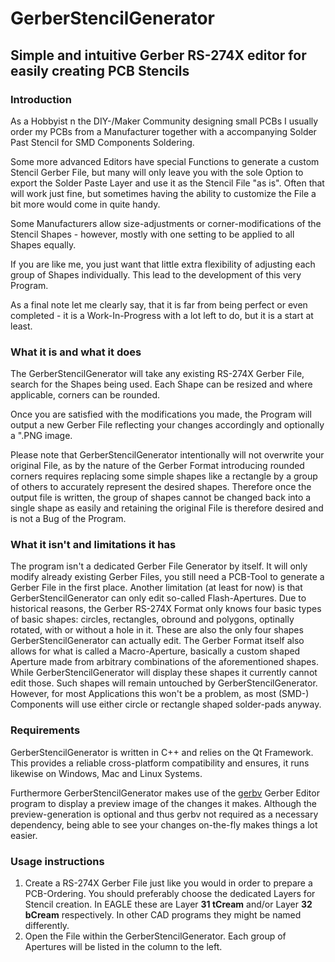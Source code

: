 # GerberStencilGenerator
Simple and intuitive Gerber RS-274X editor for easily creating PCB Stencils
---
### Introduction

As a Hobbyist n the DIY-/Maker Community designing small PCBs I usually order my PCBs from a Manufacturer together with a accompanying Solder Past Stencil for SMD Components Soldering.

Some more advanced Editors have special Functions to generate a custom Stencil Gerber File, but many will only leave you with the sole Option to export the Solder Paste Layer and use it as the Stencil File "as is". 
Often that will work just fine, but sometimes having the ability to customize the File a bit more would come in quite handy.

Some Manufacturers allow size-adjustments or corner-modifications of the Stencil Shapes - however, mostly with one setting to be applied to all Shapes equally.

If you are like me, you just want that little extra flexibility of adjusting each group of Shapes individually. This lead to the development of this very Program.

As a final note let me clearly say, that it is far from being perfect or even completed - it is a Work-In-Progress with a lot left to do, but it is a start at least. 

### What it is and what it does
The GerberStencilGenerator will take any existing RS-274X Gerber File, search for the Shapes being used.
Each Shape can be resized and where applicable, corners can be rounded. 

Once you are satisfied with the modifications you made, the Program will output a new Gerber File reflecting your changes accordingly and optionally a ".PNG image.

Please note that GerberStencilGenerator intentionally will not overwrite your original File, as by the nature of the Gerber Format introducing rounded corners requires replacing some simple shapes like a rectangle by a group of others to accurately represent the desired shapes. Therefore once the output file is written, the group of shapes cannot be changed back into a single shape as easily and retaining the original File is therefore desired and is not a Bug of the Program.

### What it isn't and limitations it has
The program isn't a dedicated Gerber File Generator by itself. It will only modify already existing Gerber Files, you still need a PCB-Tool to generate a Gerber File in the first place.
Another limitation (at least for now) is that GerberStencilGenerator can only edit so-called Flash-Apertures.
Due to historical reasons, the Gerber RS-274X Format only knows four basic types of basic shapes: circles, rectangles, obround and polygons, optinally rotated, with or without a hole in it.
These are also the only four shapes GerberStencilGenerator can actually edit. The Gerber Format itself also allows for what is called a Macro-Aperture, basically a custom shaped Aperture made from arbitrary combinations of the aforementioned shapes.
While GerberStencilGenerator will display these shapes it currently cannot edit those. Such shapes will remain untouched by GerberStencilGenerator. However, for most Applications this won't be a problem, as most (SMD-) Components will use either circle or rectangle shaped solder-pads anyway.

### Requirements
GerberStencilGenerator is written in C++ and relies on the Qt Framework.
This provides a reliable cross-platform compatibility and ensures, it runs likewise on Windows, Mac and Linux Systems.

Furthermore GerberStencilGenerator makes use of the [gerbv](http://gerbv.geda-project.org/) Gerber Editor program to display a preview image of the changes it makes. Although the preview-generation is optional and thus gerbv not required as a necessary dependency, being able to see your changes on-the-fly makes things a lot easier.

### Usage instructions
1. Create a RS-274X Gerber File just like you would in order to prepare a PCB-Ordering.
   You should preferably choose the dedicated Layers for Stencil creation. In EAGLE these are Layer **31 tCream** and/or Layer **32 bCream** respectively. In other CAD programs they might be named differently.
2. Open the File within the GerberStencilGenerator.
    Each group of Apertures will be listed in the column to the left.
